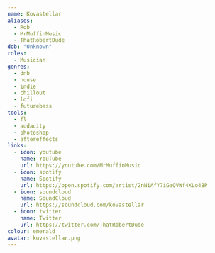 ```yaml
---
name: Kovastellar
aliases:
  - Rob
  - MrMuffinMusic
  - ThatRobertDude
dob: "Unknown"
roles:
  - Musician
genres:
  - dnb
  - house
  - indie
  - chillout
  - lofi
  - futurebass
tools:
  - fl
  - audacity
  - photoshop
  - aftereffects
links:
  - icon: youtube
    name: YouTube
    url: https://youtube.com/MrMuffinMusic
  - icon: spotify
    name: Spotify
    url: https://open.spotify.com/artist/2nNiAfY7iGaQVWf4XLo4BP
  - icon: soundcloud
    name: SoundCloud
    url: https://soundcloud.com/kovastellar
  - icon: twitter
    name: Twitter
    url: https://twitter.com/ThatRobertDude
colour: emerald
avatar: kovastellar.png
---
```

